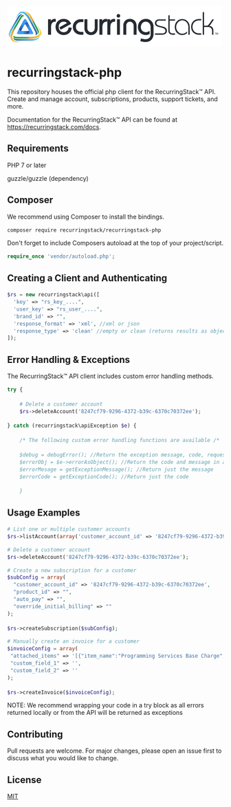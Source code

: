 ![Alt text](images/recurring_stack_logo-whitebg.png?raw=true "Title")

# recurringstack-php
This repository houses the official php client for the RecurringStack™ API. Create and manage account, subscriptions, products, support tickets, and more.

Documentation for the RecurringStack™ API can be found at https://recurringstack.com/docs.

## Requirements
 PHP 7 or later

 guzzle/guzzle (dependency) 

## Composer
We recommend using Composer to install the bindings.
```bash
composer require recurringstack/recurringstack-php
```
Don't forget to include Composers autoload at the top of your project/script.

```php
require_once 'vendor/autoload.php';
```

## Creating a Client and Authenticating 
```php
$rs = new recurringstack\api([
  'key' => "rs_key_....",
  'user_key' => "rs_user_....",
  'brand_id' => "",
  'response_format' => 'xml', //xml or json
  'response_type' => 'clean' //empty or clean (returns results as object)
]);
```

## Error Handling & Exceptions
The RecurringStack™ API client includes custom error handling methods.
```php
try { 

    # Delete a customer account
    $rs->deleteAccount('8247cf79-9296-4372-b39c-6370c70372ee');

} catch (recurringstack\apiException $e) { 

    /* The following custom error handling functions are available /*

    $debug = debugError(); //Return the exception message, code, request, and the response as an object. Great for debugging!
    $errorObj = $e->errorAsObject(); //Return the code and message in an object
    $errorMesage = getExceptionMessage(); //Return just the message
    $errorCode = getExceptionCode(); //Return just the code

    }
```

## Usage Examples

```php
# List one or multiple customer accounts
$rs->listAccount(array('customer_account_id' => '8247cf79-9296-4372-b39c-6370c70372ee'))
```
```php
# Delete a customer account
$rs->deleteAccount('8247cf79-9296-4372-b39c-6370c70372ee');
```
```php
# Create a new subscription for a customer
$subConfig = array(
  "customer_account_id" => '8247cf79-9296-4372-b39c-6370c70372ee',
  "product_id" => "",
  "auto_pay" => "",
  "override_initial_billing" => ""
);

$rs->createSubscription($subConfig);
```
```php
# Manually create an invoice for a customer
$invoiceConfig = array(
 "attached_items" => '[{"item_name":"Programming Services Base Charge","item_price":"25.00","tax_exempt":"N"},{"item_name":"25 Hours of Programming","item_price":"250.00","tax_exempt":"Y"}]',
 "custom_field_1" => '',
 "custom_field_2" => ''
);

$rs->createInvoice($invoiceConfig);
```

NOTE: We recommend wrapping your code in a try block as all errors returned locally or from the API will be returned as exceptions

## Contributing

Pull requests are welcome. For major changes, please open an issue first
to discuss what you would like to change.

## License

[MIT](https://choosealicense.com/licenses/mit/)